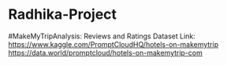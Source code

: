 # Radhika-Project
#MakeMyTripAnalysis: Reviews and Ratings
Dataset Link: https://www.kaggle.com/PromptCloudHQ/hotels-on-makemytrip
              https://data.world/promptcloud/hotels-on-makemytrip-com

           



